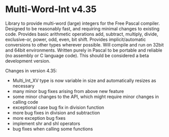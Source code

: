 # Multi-Word-Int v4.35
Library to provide multi-word (large) integers for the Free Pascal compiler.
Designed to be reasonably fast, and requiring minimal changes to existing code.
Provides basic arithmetic operations add, subtract, multiply, divide, exclusive-or, power, odd, even, bit shift.
Provides implicit/automatic conversions to other types wherever possible.
Will compile and run on 32bit and 64bit environments.
Written purely in Pascal to be portable and reliable (no assembly or C language code).
This should be considered a beta development version.

Changes in version 4.35:
- Multi_Int_XV type is now variable in size and automatically resizes as necessary
- many minor bug fixes arising from above new feature
- some minor changes to the API, which might require minor changes in calling code
- exceptional case bug fix in division function
- more bug fixes in division and subtraction
- more exception bug fixes
- implement shr and shl operators
- bug fixes when calling some functions
